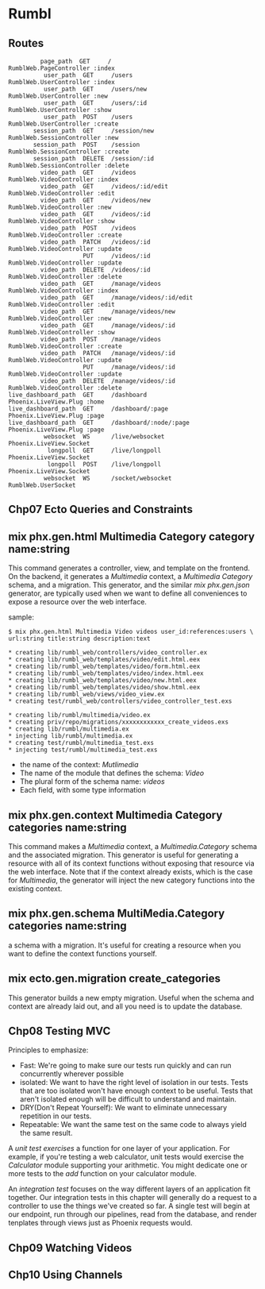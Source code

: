 # Rumbl


Routes
-----

```
         page_path  GET     /                                      RumblWeb.PageController :index
          user_path  GET     /users                                 RumblWeb.UserController :index
          user_path  GET     /users/new                             RumblWeb.UserController :new
          user_path  GET     /users/:id                             RumblWeb.UserController :show
          user_path  POST    /users                                 RumblWeb.UserController :create
       session_path  GET     /session/new                           RumblWeb.SessionController :new
       session_path  POST    /session                               RumblWeb.SessionController :create
       session_path  DELETE  /session/:id                           RumblWeb.SessionController :delete
         video_path  GET     /videos                                RumblWeb.VideoController :index
         video_path  GET     /videos/:id/edit                       RumblWeb.VideoController :edit
         video_path  GET     /videos/new                            RumblWeb.VideoController :new
         video_path  GET     /videos/:id                            RumblWeb.VideoController :show
         video_path  POST    /videos                                RumblWeb.VideoController :create
         video_path  PATCH   /videos/:id                            RumblWeb.VideoController :update
                     PUT     /videos/:id                            RumblWeb.VideoController :update
         video_path  DELETE  /videos/:id                            RumblWeb.VideoController :delete
         video_path  GET     /manage/videos                         RumblWeb.VideoController :index
         video_path  GET     /manage/videos/:id/edit                RumblWeb.VideoController :edit
         video_path  GET     /manage/videos/new                     RumblWeb.VideoController :new
         video_path  GET     /manage/videos/:id                     RumblWeb.VideoController :show
         video_path  POST    /manage/videos                         RumblWeb.VideoController :create
         video_path  PATCH   /manage/videos/:id                     RumblWeb.VideoController :update
                     PUT     /manage/videos/:id                     RumblWeb.VideoController :update
         video_path  DELETE  /manage/videos/:id                     RumblWeb.VideoController :delete
live_dashboard_path  GET     /dashboard                             Phoenix.LiveView.Plug :home
live_dashboard_path  GET     /dashboard/:page                       Phoenix.LiveView.Plug :page
live_dashboard_path  GET     /dashboard/:node/:page                 Phoenix.LiveView.Plug :page
          websocket  WS      /live/websocket                        Phoenix.LiveView.Socket
           longpoll  GET     /live/longpoll                         Phoenix.LiveView.Socket
           longpoll  POST    /live/longpoll                         Phoenix.LiveView.Socket
          websocket  WS      /socket/websocket                      RumblWeb.UserSocket
```


Chp07 Ecto Queries and Constraints
-----

**mix phx.gen.html Multimedia Category category name:string**
-----
This command generates a controller, view, and template on the frontend. On the backend, it generates a *Multimedia* context, a *Multimedia Category* schema, and a migration. This generator, and the similar *mix phx.gen.json* generator, are typically used when we want to define all conveniences to expose a resource over the web interface.


sample:
```
$ mix phx.gen.html Multimedia Video videos user_id:references:users \
url:string title:string description:text

* creating lib/rumbl_web/controllers/video_controller.ex
* creating lib/rumbl_web/templates/video/edit.html.eex
* creating lib/rumbl_web/templates/video/form.html.eex
* creating lib/rumbl_web/templates/video/index.html.eex
* creating lib/rumbl_web/templates/video/new.html.eex
* creating lib/rumbl_web/templates/video/show.html.eex
* creating lib/rumbl_web/views/video_view.ex
* creating test/rumbl_web/controllers/video_controller_test.exs

* creating lib/rumbl/multimedia/video.ex
* creating priv/repo/migrations/xxxxxxxxxxxx_create_videos.exs
* creating lib/rumbl/multimedia.ex
* injecting lib/rumbl/multimedia.ex
* creating test/rumbl/multimedia_test.exs
* injecting test/rumbl/multimedia_test.exs
```

* the name of the context: *Mutlimedia*
* The name of the module that defines the schema: *Video*
* The plural form of the schema name: *videos*
* Each field, with some type information

**mix phx.gen.context Multimedia Category categories name:string**
-----
This command makes a *Multimedia* context, a *Multimedia.Category* schema and the associated migration. This generator is useful for generating a resource with all of its context functions without exposing that resource via the web interface. Note that if the context already exists, which is the case for *Multimedia*, the generator will inject the new category functions into the existing context.

**mix phx.gen.schema MultiMedia.Category categories name:string**
-----
a schema with a migration. It's useful for creating a resource when you want to define the context functions yourself.

**mix ecto.gen.migration create_categories**
----
This generator builds a new empty migration. Useful when the schema and context are already laid out, and all you need is to update the database.

Chp08 Testing MVC
-----

Principles to emphasize:
* Fast: We're going to make sure our tests run quickly and can run concurrently wherever possible
* isolated: We want to have the right level of isolation in our tests. Tests that are too isolated won't have enough context to be useful. Tests that aren't isolated enough will be difficult to understand and maintain.
* DRY(Don't Repeat Yourself): We want to eliminate unnecessary repetition in our tests.
* Repeatable: We want the same test on the same code to always yield the same result.

A *unit test exercises* a function for one layer of your application. For example, if you're testing a web calculator, unit tests would exercise the *Calculator* module supporting your arithmetic. You might dedicate one or more tests to the *add* function on your calculator module.

An *integration test* focuses on the way different layers of an application fit together. Our integration tests in this chapter will generally do a request to a controller to use the things we've created so far. A single test will begin at our endpoint, run through our pipelines, read from the database, and render tenplates through views just as Phoenix requests would.


Chp09 Watching Videos
-----



Chp10 Using Channels
-----


